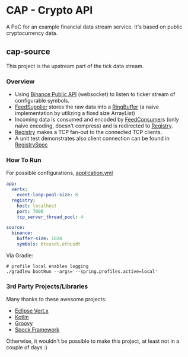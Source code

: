 # CAP - Crypto API
A PoC for an example financial data stream service. It's based on public cryptocurrency data.  

## cap-source
This project is the upstream part of the tick data stream.

### Overview
* Using [Binance Public API](https://binance-docs.github.io/apidocs) (websocket) to listen to ticker stream of configurable symbols.
* [FeedSupplier](https://github.com/yavuztas/cap-source/blob/master/src/main/kotlin/dev/yavuztas/cap/capsource/feed/FeedSupplier.kt) stores the raw data into a [RingBuffer](https://github.com/yavuztas/cap-source/blob/master/src/main/kotlin/dev/yavuztas/cap/capsource/util/RingBuffer.kt) (a naive implementation by utilizing a fixed size ArrayList)
* Incoming data is consumed and encoded by [FeedConsumer](https://github.com/yavuztas/cap-source/blob/master/src/main/kotlin/dev/yavuztas/cap/capsource/feed/FeedConsumer.kt)s (only naive encoding, doesn't compress) and is redirected to [Registry](https://github.com/yavuztas/cap-source/blob/master/src/main/kotlin/dev/yavuztas/cap/capsource/Registry.kt).
* [Registry](https://github.com/yavuztas/cap-source/blob/master/src/main/kotlin/dev/yavuztas/cap/capsource/Registry.kt) makes a TCP fan-out to the connected TCP clients.
* A unit test demonstrates also client connection can be found in [RegistrySpec](https://github.com/yavuztas/cap-source/blob/master/src/test/groovy/dev/yavuztas/cap/capsource/RegistrySpec.groovy) 

### How To Run
For possible configurations, [application.yml](https://github.com/yavuztas/cap-source/blob/master/src/main/resources/application.yml)
```yaml
app:
  vertx:
    event-loop-pool-size: 8
  registry:
    host: localhost
    port: 7000
    tcp_server_thread_pool: 4

source:
  binance:
    buffer-size: 1024
    symbols: btcusdt,ethusdt
```
Via Gradle:
```shell
# profile local enables logging
./gradlew bootRun --args='--spring.profiles.active=local'
```

### 3rd Party Projects/Libraries
Many thanks to these awesome projects:

* [Eclipse Vert.x](https://vertx.io)
* [Kotlin](https://kotlinlang.org)
* [Groovy](https://groovy-lang.org)
* [Spock Framework](https://spockframework.org)

Otherwise, it wouldn't be possible to make this project, at least not in a couple of days :)

